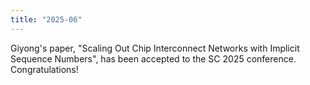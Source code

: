 ```yaml
---
title: "2025-06"
---
```


Giyong's paper, "Scaling Out Chip Interconnect Networks with Implicit Sequence Numbers", has been accepted to the SC 2025 conference. Congratulations!

